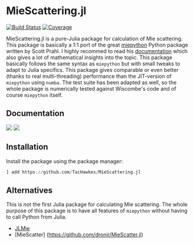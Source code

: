 # MieScattering.jl

[![Build Status](https://ci.appveyor.com/api/projects/status/github/TacHawkes/MieScattering.jl?svg=true)](https://ci.appveyor.com/project/TacHawkes/MieScattering-jl)
[![Coverage](https://codecov.io/gh/TacHawkes/MieScattering.jl/branch/main/graph/badge.svg)](https://codecov.io/gh/TacHawkes/MieScattering.jl)

MieScattering.jl is a pure-Julia package for calculation of Mie scattering. This package is basically a 1:1 port of the great [miepython](https://github.com/scottprahl/miepython) Python package written by Scott Prahl. I highly recommed to read his [documentation](https://miepython.readthedocs.io/en/latest/index.html) which also gives a lot of mathematical insights into the topic. This package basically follows the same syntax as `miepython` but with small tweaks to adapt to Julia specifics. This package gives comparable or even better (thanks to real multi-threading) performance than the JIT-version of `miepython` using `numba`.
The test suite has been adapted as well, so the whole package is numerically tested against Wiscombe's code and of course `miepython` itself.

## Documentation

[![](https://img.shields.io/badge/docs-dev-blue.svg)](https://tachawkes.github.io/MieScattering.jl/dev)
[![](https://img.shields.io/badge/docs-stable-blue.svg)](https://tachawkes.github.io/MieScattering.jl/stable)

## Installation

Install the package using the package manager:

```julia
] add https://github.com/TacHawkes/MieScattering.jl
```

## Alternatives

This is not the first Julia package for calculating Mie scattering. The whole purpose of this package is to have all features of `miepython` without having to call Python from Julia.

- [JLMie](https://github.com/Hinamoooon/jlmie)
- [MieScatter] (https://github.com/dronir/MieScatter.jl)